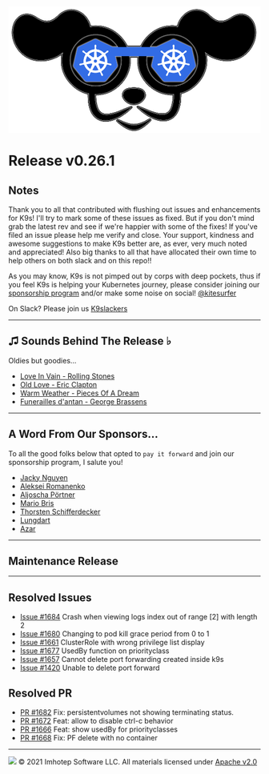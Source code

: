 <img src="https://raw.githubusercontent.com/derailed/k9s/master/assets/k9s.png" align="center" width="800" height="auto"/>

# Release v0.26.1

## Notes

Thank you to all that contributed with flushing out issues and enhancements for K9s! I'll try to mark some of these issues as fixed. But if you don't mind grab the latest rev and see if we're happier with some of the fixes! If you've filed an issue please help me verify and close. Your support, kindness and awesome suggestions to make K9s better are, as ever, very much noted and appreciated! Also big thanks to all that have allocated their own time to help others on both slack and on this repo!!

As you may know, K9s is not pimped out by corps with deep pockets, thus if you feel K9s is helping your Kubernetes journey, please consider joining our [sponsorship program](https://github.com/sponsors/derailed) and/or make some noise on social! [@kitesurfer](https://twitter.com/kitesurfer)

On Slack? Please join us [K9slackers](https://join.slack.com/t/k9sers/shared_invite/enQtOTA5MDEyNzI5MTU0LWQ1ZGI3MzliYzZhZWEyNzYxYzA3NjE0YTk1YmFmNzViZjIyNzhkZGI0MmJjYzhlNjdlMGJhYzE2ZGU1NjkyNTM)

---

## ♫ Sounds Behind The Release ♭

Oldies but goodies...

* [Love In Vain - Rolling Stones](https://www.youtube.com/watch?v=ryRDcE2sB2A)
* [Old Love - Eric Clapton](https://www.youtube.com/watch?v=qv63M6XXgGE)
* [Warm Weather - Pieces Of A Dream](https://www.youtube.com/watch?v=hYm6fR1Zjm4)
* [Funerailles d'antan - George Brassens](https://www.youtube.com/watch?v=-mOalHzOCCM)

---

## A Word From Our Sponsors...

To all the good folks below that opted to `pay it forward` and join our sponsorship program, I salute you!

* [Jacky Nguyen](https://github.com/nktpro)
* [Aleksei Romanenko](https://github.com/slimus)
* [Aljoscha Pörtner](https://github.com/AljoschaP)
* [Mario Bris](https://github.com/mariobris)
* [Thorsten Schifferdecker](https://github.com/curx)
* [Lungdart](https://github.com/lungdart)
* [Azar](https://github.com/azarudeena)

---

## Maintenance Release

---

## Resolved Issues

* [Issue #1684](https://github.com/kswapd/k9s/issues/1684) Crash when viewing logs index out of range [2] with length 2
* [Issue #1680](https://github.com/kswapd/k9s/issues/1680) Changing to pod kill grace period from 0 to 1
* [Issue #1661](https://github.com/kswapd/k9s/issues/1661) ClusterRole with wrong privilege list display
* [Issue #1677](https://github.com/kswapd/k9s/issues/1677) UsedBy function on priorityclass
* [Issue #1657](https://github.com/kswapd/k9s/issues/1657) Cannot delete port forwarding created inside k9s
* [Issue #1420](https://github.com/kswapd/k9s/issues/1420) Unable to delete port forward

## Resolved PR

* [PR #1682](https://github.com/kswapd/k9s/pull/1682) Fix: persistentvolumes not showing terminating status.
* [PR #1672](https://github.com/kswapd/k9s/pull/1672) Feat: allow to disable ctrl-c behavior
* [PR #1666](https://github.com/kswapd/k9s/pull/1666) Feat: show usedBy for priorityclasses
* [PR #1668](https://github.com/kswapd/k9s/pull/1668) Fix: PF delete with no container

---

<img src="https://raw.githubusercontent.com/derailed/k9s/master/assets/imhotep_logo.png" width="32" height="auto"/> © 2021 Imhotep Software LLC. All materials licensed under [Apache v2.0](http://www.apache.org/licenses/LICENSE-2.0)
